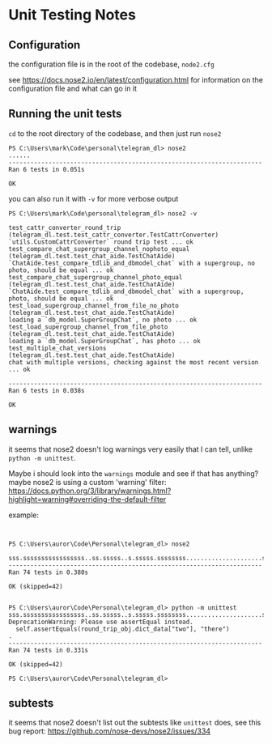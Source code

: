 # Unit Testing Notes

## Configuration

the configuration file is in the root of the codebase, `node2.cfg`

see https://docs.nose2.io/en/latest/configuration.html for information on the configuration file
and what can go in it

## Running the unit tests

`cd` to the root directory of the codebase, and then just run `nose2`

```plaintext
PS C:\Users\mark\Code\personal\telegram_dl> nose2
......
----------------------------------------------------------------------
Ran 6 tests in 0.051s

OK
```

you can also run it with `-v` for more verbose output

```plaintext
PS C:\Users\mark\Code\personal\telegram_dl> nose2 -v

test_cattr_converter_round_trip (telegram_dl.test.test_cattr_converter.TestCattrConverter)
`utils.CustomCattrConverter` round trip test ... ok
test_compare_chat_supergroup_channel_nophoto_equal (telegram_dl.test.test_chat_aide.TestChatAide)
`ChatAide.test_compare_tdlib_and_dbmodel_chat` with a supergroup, no photo, should be equal ... ok
test_compare_chat_supergroup_channel_photo_equal (telegram_dl.test.test_chat_aide.TestChatAide)
`ChatAide.test_compare_tdlib_and_dbmodel_chat` with a supergroup, photo, should be equal ... ok
test_load_supergroup_channel_from_file_no_photo (telegram_dl.test.test_chat_aide.TestChatAide)
loading a `db_model.SuperGroupChat`, no photo ... ok
test_load_supergroup_channel_from_file_photo (telegram_dl.test.test_chat_aide.TestChatAide)
loading a `db_model.SuperGroupChat`, has photo ... ok
test_multiple_chat_versions (telegram_dl.test.test_chat_aide.TestChatAide)
chat with multiple versions, checking against the most recent version ... ok

----------------------------------------------------------------------
Ran 6 tests in 0.038s

OK
```

## warnings

it seems that nose2 doesn't log warnings very easily that I can tell, unlike
`python -m unittest`.

Maybe i should look into the `warnings` module and see if that has anything? maybe nose2 is
using a custom 'warning' filter: https://docs.python.org/3/library/warnings.html?highlight=warning#overriding-the-default-filter

example:

```plaintext


PS C:\Users\auror\Code\Personal\telegram_dl> nose2

sss.sssssssssssssssss..ss.sssss..s.sssss.ssssssss.....................s...
----------------------------------------------------------------------
Ran 74 tests in 0.380s

OK (skipped=42)


PS C:\Users\auror\Code\Personal\telegram_dl> python -m unittest
sss.sssssssssssssssss..ss.sssss..s.sssss.ssssssss.....................s..C:\Users\auror\Code\Personal\telegram_dl\telegram_dl\test\test_cattr_converter.py:103: DeprecationWarning: Please use assertEqual instead.
  self.assertEquals(round_trip_obj.dict_data["two"], "there")
.
----------------------------------------------------------------------
Ran 74 tests in 0.331s

OK (skipped=42)

PS C:\Users\auror\Code\Personal\telegram_dl>
```

## subtests

it seems that nose2 doesn't list out the subtests like `unittest` does, see
this bug report: https://github.com/nose-devs/nose2/issues/334